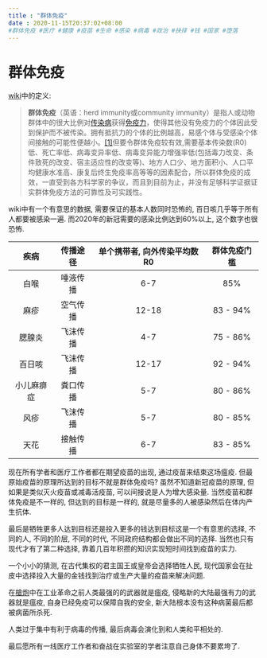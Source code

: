 ```yaml
---
title : "群体免疫"
date : 2020-11-15T20:37:02+08:00
#群体免疫 #医疗 #健康 #疫苗 #生命 #感染 #病毒 #政治 #抉择 #钱 #国家 #堕落
---
```


# 群体免疫

[wiki](https://zh.wikipedia.org/wiki/%E7%BE%A4%E4%BD%93%E5%85%8D%E7%96%AB)中的定义:

> **群体免疫**（英语：herd immunity或community immunity）是指人或动物群体中的很大比例对[传染病](https://zh.wikipedia.org/wiki/%E4%BC%A0%E6%9F%93%E7%97%85 "传染病")获得[免疫力](https://zh.wikipedia.org/wiki/%E5%85%8D%E7%96%AB%E5%8A%9B "免疫力")，使得其他没有免疫力的个体因此受到保护而不被传染。拥有抵抗力的个体的比例越高，易感个体与受感染个体间接触的可能性便越小。[\[1\]](#cite_note-Smallpox-1)但要令群体免疫较有效,需要基本传染数(R0)低、死亡率低、病毒变异率低、病毒变异能力增强率低(包括毒力改变、条件致死的改变、宿主适应性的改变等)、地方人口少、地方面积小、人口平均健康水准高、康复后终生免疫率高等等的因素配合，所以群体免疫的成效，一直受到各方科学家的争议，而且到目前为止，并没有足够科学证据证实群体免疫方法的可靠性及可实践性。

wiki中有一个有意思的数据, 需要保证的基本人数同时恐怖的, 百日咳几乎等于所有人都要被感染一遍. 而2020年的新冠需要的感染比例达到60%以上, 这个数字也很恐怖.

| 疾病 | 传播途径 |单个携带者, 向外传染平均数 R0 | 群体免疫门槛 |
| :-: | :-: | :-: | :-: |
| 白喉 | 唾液传播 | 6\-7 | 85% |
| 麻疹 | 空气传播 | 12\-18 | 83 \- 94% |
| 腮腺炎 | 飞沫传播 | 4\-7 | 75 \- 86% |
| 百日咳 | 飞沫传播 | 12\-17 | 92 \- 94% |
| 小儿麻痹症 | 粪口传播 | 5\-7 | 80 \- 86% |
| 风疹 | 飞沫传播 | 5\-7 | 80 \- 85% |
| 天花 | 接触传播 | 6\-7 | 83 \- 85% |


现在所有学者和医疗工作者都在期望疫苗的出现, 通过疫苗来结束这场瘟疫. 但最原始疫苗的原理所达到的目标不就是群体免疫吗? 虽然不知道新冠疫苗的原理, 但如果是类似灭火疫苗或减毒活疫苗, 可以间接说是人为增大感染量. 当然疫苗和群体免疫是不一样的, 但达到的目标是一样的, 就是尽量多的人被感染然后在体内产生抗体.

最后是牺牲更多人达到目标还是投入更多的钱达到目标这是一个有意思的选择, 不同的人, 不同的阶层, 不同的时代, 不同政府结构都会做出不同的选择. 当然也只有现代才有了第二种选择, 靠着几百年积攒的知识实现短时间找到疫苗的实力.

一个小小的猜测, 在古代集权的君主国王或皇帝会选择牺牲人民, 现代国家会在扯皮中选择投入大量的金钱找到治疗或生产大量的疫苗来解决问题.

在[槍炮](/reading-notes/book/2020/槍炮-病菌與鋼鐵.md)中在工业革命之前人类最强的的武器就是瘟疫, 侵略新的大陆最强有力的武器就是瘟疫, 自身已经免疫可以保障自我的安全, 新大陆根本没有这种病菌最后都被病菌所杀死.

人类过于集中有利于病毒的传播, 最后病毒会演化到和人类和平相处的.

最后愿所有一线医疗工作者和奋战在实验室的学者注意自己身体不要累垮了.


